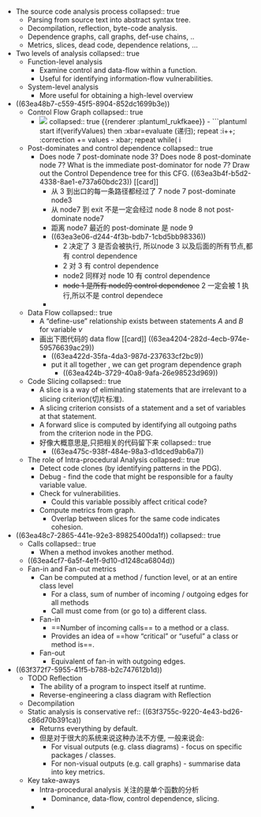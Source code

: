 - The source code analysis process
  collapsed:: true
	- Parsing from source text into abstract syntax tree.
	- Decompilation, reflection, byte-code analysis.
	- Dependence graphs, call graphs, def-use chains, ..
	- Metrics, slices, dead code, dependence relations, ...
- Two levels of analysis
  collapsed:: true
	- Function-level analysis
		- Examine control and data-flow within a function.
		- Useful for identifying information-flow vulnerabilities.
	- System-level analysis
		- More useful for obtaining a high-level overview
- ((63ea48b7-c559-45f5-8904-852dc1699b3e))
	- Control Flow Graph
	  collapsed:: true
		- <img src="https://www.plantuml.com/plantuml/png/HOqn3e9044NxFSMKIpR6Vf4hq9ZOBpZ09Ej2PWTKAi_0VJoEXRTm8L6RNxoy_pz05CUYgD4JCZNta_CZnWoamw3ihN9Su9IO4mJzVYolvvBbYd509ygICRcoTS-CjL0Vm1GmRGkmWxNyLU7QaKSDTAYmfUI1nz1AbodBA2E7pJRwFxMFT1aypaUQCJsYZmW_kNHbGk5CpPhg0m00" />
		  collapsed:: true
		  {{renderer :plantuml_rukfkaee}}
			- ```plantuml 
			  start
			  if(verifyValues) then
			  :xbar=evaluate (递归);
			  repeat
			  :i++;
			  :correction += values - xbar;
			  repeat while( i<begin + length)
			  :return xbar+(correction/simplezSize);
			  else 
			  :return NaN;
			  endif
			  end
			  ```
	- Post-dominates and control dependence
	  collapsed:: true
		- Does node 7 post-dominate node 3?
		  Does node 8 post-dominate node 7?
		  What is the immediate post-dominator for node 7? 
		  Draw out the Control Dependence tree for this CFG.
		  ((63ea3b4f-b5d2-4338-8ae1-e737a60bdc23)) [[card]]
			- 从 3 到出口的每一条路径都经过了 7 
			  node 7 post-dominate node3
			- 从 node7 到 exit 不是一定会经过 node 8 
			  node 8 not post-dominate node7
			- 距离 node7 最近的 post-dominate 是 node 9
			- ((63ea3e06-d244-4f3b-bdb7-1cbd5bb98336))
				- 2 决定了 3 是否会被执行,
				  所以node 3 以及后面的所有节点,都有 control dependence
				- 2 对 3 有  control dependence
				- node2 同样对 node 10 有 control dependence
				- ~~node 1 是所有 node的 control dependence~~ 2 一定会被 1 执行,所以不是 control dependece
			-
	- Data Flow
	  collapsed:: true
		- A “define-use” relationship exists between statements $A$ and $B$ for variable $v$
		- 画出下图代码的 data flow [[card]]
		  ((63ea4204-282d-4ecb-974e-59576639ac29))
			- ((63ea422d-35fa-4da3-987d-237633cf2bc9))
			- put it all together , we can get  program dependence graph
				- ((63ea424b-3729-40a8-9afa-26e98523d969))
	- Code Slicing
	  collapsed:: true
		- A slice is a way of eliminating statements that are irrelevant to a slicing criterion(切片标准).
		- A slicing criterion consists of a statement and a set of variables at that statement.
		- A forward slice is computed by identifying all outgoing paths from the criterion node in the PDG.
		- 好像大概意思是,只把相关的代码留下来
		  collapsed:: true
			- ((63ea475c-938f-484e-98a3-d1dced9ab6a7))
	- The role of Intra-procedural Analysis
	  collapsed:: true
		- Detect code clones (by identifying patterns in the PDG).
		- Debug - find the code that might be responsible for a faulty variable value.
		- Check for vulnerabilities.
			- Could this variable possibly affect critical code?
		- Compute metrics from graph.
			- Overlap between slices for the same code indicates cohesion.
- ((63ea48c7-2865-441e-92e3-89825400da1f))
  collapsed:: true
	- Calls
	  collapsed:: true
		- When a method invokes another method.
	- ((63ea4cf7-6a5f-4e1f-9d10-d1248ca6804d))
	- Fan-in and Fan-out metrics
		- Can be computed at a method / function level, or at an entire class level
			- For a class, sum of number of incoming / outgoing edges for all methods
			- Call must come from (or go to) a different class.
		- Fan-in
			- ==Number of incoming calls== to a method or a class.
			- Provides an idea of ==how “critical” or “useful” a class or method is==.
		- Fan-out
			- Equivalent of fan-in with outgoing edges.
- ((63f372f7-5955-41f5-b788-b2c747612b1d))
	- TODO Reflection
		- The ability of a program to inspect itself at runtime.
		- Reverse-engineering a class diagram with Reflection
	- Decompilation
	- Static analysis is conservative
	  ref:: ((63f3755c-9220-4e43-bd26-c86d70b391ca))
		- Returns everything by default.
		- 但是对于很大的系统来说这种办法不方便, 一般来说会:
			- For visual outputs (e.g. class diagrams) - focus on specific packages / classes.
			- For non-visual outputs (e.g. call graphs) - summarise data into key metrics.
	- Key take-aways
		- Intra-procedural analysis 关注的是单个函数的分析
			- Dominance, data-flow, control dependence, slicing.
		-